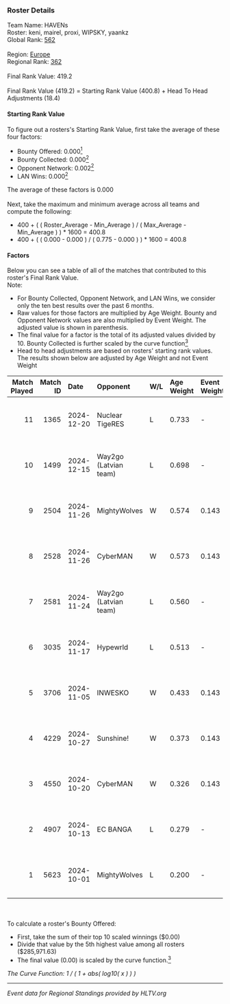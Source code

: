 ### Roster Details<br />
Team Name: HAVENs<br />
Roster: keni, mairel, proxi, WIPSKY, yaankz<br />
Global Rank: [562](../../standings_global_2025_02_28.md)<br />
<br />
Region: [Europe]( ../../standings_europe_2025_02_28.md)<br />
Regional Rank: [362]( ../../standings_europe_2025_02_28.md)<br />
<br />
Final Rank Value:  419.2<br />
<br />
Final Rank Value (419.2) = Starting Rank Value (400.8) + Head To Head Adjustments (18.4)<br />

#### Starting Rank Value<br />
To figure out a rosters's Starting Rank Value, first take the average of these four factors:<br />
- Bounty Offered: 0.000[<sup>1</sup>](#table2)
- Bounty Collected: 0.000[<sup>2</sup>](#table1)
- Opponent Network: 0.002[<sup>2</sup>](#table1)
- LAN Wins: 0.000[<sup>2</sup>](#table1)

The average of these factors is 0.000<br />
<br />
Next, take the maximum and minimum average across all teams and compute the following:<br />
- 400 + ( ( Roster_Average - Min_Average ) / ( Max_Average - Min_Average ) ) * 1600 = 400.8
- 400 + ( ( 0.000 - 0.000 ) / ( 0.775 - 0.000 ) ) * 1600 = 400.8


#### Factors<br />
Below you can see a table of all of the matches that contributed to this roster's Final Rank Value.<br />
Note:<br />

- For Bounty Collected, Opponent Network, and LAN Wins, we consider only the ten best results over the past 6 months.
- Raw values for those factors are multiplied by Age Weight. Bounty and Opponent Network values are also multiplied by Event Weight. The adjusted value is shown in parenthesis.
- The final value for a factor is the total of its adjusted values divided by 10. Bounty Collected is further scaled by the curve function[<sup>3</sup>](#curveFunction)
- Head to head adjustments are based on rosters' starting rank values. The results shown below are adjusted by Age Weight and not Event Weight
<span id="table1"></span><br />


| Match Played | Match ID | Date       | Opponent              | W/L | Age Weight | Event Weight | Bounty Collected | Opponent Network | LAN Wins  | H2H Adj. | Roster                                 |
| -: | -: | :- | :- | :- | :- | :- | :- | :- | :- | -: | :- |
|           11 |     1365 | 2024-12-20 | Nuclear TigeRES       | L   | 0.733      | -            | -                | -                | -         |    -2.47 | keni, mairel, proxi, WIPSKY, yaankz    |
|           10 |     1499 | 2024-12-15 | Way2go (Latvian team) | L   | 0.698      | -            | -                | -                | -         |    -5.48 | mairel, proxi, v1trage, WIPSKY, yaankz |
|            9 |     2504 | 2024-11-26 | MightyWolves          | W   | 0.574      | 0.143        | 0.000 (0.000)    | 0.044 (0.004)    | 0 (0.000) |     8.44 | mairel, proxi, v1trage, WIPSKY, yaankz |
|            8 |     2528 | 2024-11-26 | CyberMAN              | W   | 0.573      | 0.143        | 0.000 (0.000)    | 0.063 (0.005)    | 0 (0.000) |    10.79 | mairel, proxi, v1trage, WIPSKY, yaankz |
|            7 |     2581 | 2024-11-24 | Way2go (Latvian team) | L   | 0.560      | -            | -                | -                | -         |    -4.22 | mairel, proxi, v1trage, WIPSKY, yaankz |
|            6 |     3035 | 2024-11-17 | Hypewrld              | L   | 0.513      | -            | -                | -                | -         |    -3.17 | mairel, proxi, v1trage, WIPSKY, yaankz |
|            5 |     3706 | 2024-11-05 | INWESKO               | W   | 0.433      | 0.143        | 0.000 (0.000)    | 0.061 (0.004)    | 0 (0.000) |     8.40 | mairel, proxi, v1trage, WIPSKY, yaankz |
|            4 |     4229 | 2024-10-27 | Sunshine!             | W   | 0.373      | 0.143        | 0.000 (0.000)    | 0.000 (0.000)    | 0 (0.000) |     5.66 | mairel, proxi, v1trage, WIPSKY, yaankz |
|            3 |     4550 | 2024-10-20 | CyberMAN              | W   | 0.326      | 0.143        | 0.000 (0.000)    | 0.063 (0.003)    | 0 (0.000) |     6.37 | mairel, proxi, v1trage, WIPSKY, yaankz |
|            2 |     4907 | 2024-10-13 | EC BANGA              | L   | 0.279      | -            | -                | -                | -         |    -2.81 | mairel, proxi, v1trage, WIPSKY, yaankz |
|            1 |     5623 | 2024-10-01 | MightyWolves          | L   | 0.200      | -            | -                | -                | -         |    -3.14 | mairel, proxi, v1trage, WIPSKY, yaankz |

<br />
<span id="table2"></span><br />
To calculate a roster's Bounty Offered:<br />

- First, take the sum of their top 10 scaled winnings ($0.00)
- Divide that value by the 5th highest value among all rosters ($285,971.63)
- The final value (0.00) is scaled by the curve function.[<sup>3</sup>](#curveFunction)

<span id="curveFunction"></span>_The Curve Function: 1 / ( 1 + abs( log10( x ) ) )_<br />

---
_Event data for Regional Standings provided by HLTV.org_<br />
